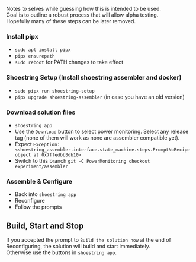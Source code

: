 Notes to selves while guessing how this is intended to be used.  
Goal is to outline a robust process that will allow alpha testing.  
Hopefully many of these steps can be later removed.  

### Install pipx
- `sudo apt install pipx`
- `pipx ensurepath`
- `sudo reboot` for PATH changes to take effect

### Shoestring Setup (Install shoestring assembler and docker)
- `sudo pipx run shoestring-setup`
- `pipx upgrade shoestring-assembler` (in case you have an old version)

### Download solution files
- `shoestring app`
- Use the `Download` button to select power monitoring. Select any release tag (none of them will work as none are assembler compatible yet).
- Expect `Exception: <shoestring_assembler.interface.state_machine.steps.PromptNoRecipe object at 0x7ffedbb3db10>`
- Switch to this branch `git -C PowerMonitoring checkout experiment/assembler`

### Assemble & Configure
- Back into `shoestring app`
- Reconfigure
- Follow the prompts

## Build, Start and Stop
If you accepted the prompt to `Build the solution now` at the end of Reconfiguring, the solution will build and start immediately.  
Otherwise use the buttons in `shoestring app`.
